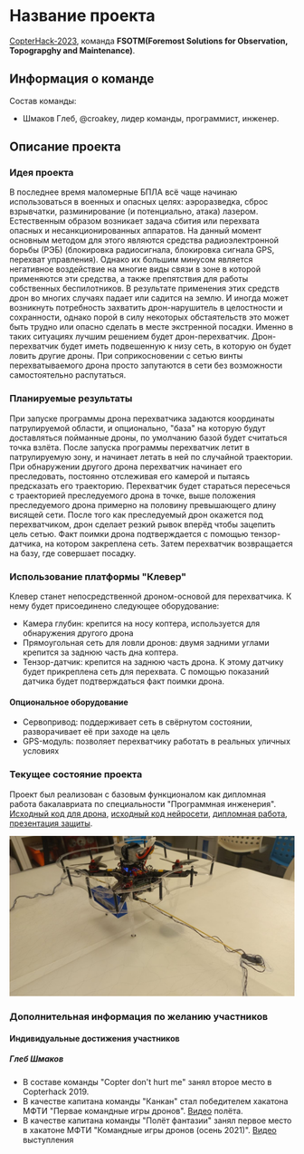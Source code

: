# Название проекта

[CopterHack-2023](copterhack2023.md), команда **FSOTM(Foremost Solutions for Observation, Topograpghy and Maintenance)**.

## Информация о команде

Состав команды:

* Шмаков Глеб, @croakey, лидер команды, программист, инженер.

## Описание проекта

### Идея проекта

В последнее время маломерные БПЛА всё чаще начинаю использоваться в военных и опасных целях: аэроразведка, сброс взрывчатки, разминирование (и потенциально, атака) лазером. Естественным образом возникает задача сбития или перехвата опасных и несанкционированных аппаратов. На данный момент основным методом для этого являются средства радиоэлектронной борьбы (РЭБ) (блокировка радиосигнала, блокировка сигнала GPS, перехват управления). Однако их большим минусом является негативное воздействие на многие виды связи в зоне в которой применяются эти средства, а также препятствия для работы собственных беспилотников. В результате применения этих средств дрон во многих случаях падает или садится на землю. И иногда может возникнуть потребность захватить дрон-нарушитель в целостности и сохранности, однако порой в силу некоторых обстаятельств это может быть трудно или опасно сделать в месте экстренной посадки. Именно в таких ситуациях лучшим решением будет дрон-перехватчик.
Дрон-перехватчик будет иметь подвешенную к низу сеть, в которую он будет ловить другие дроны. При соприкосновении с сетью винты перехватываемого дрона просто запутаются в сети без возможности самостоятельно распутаться.

### Планируемые результаты

При запуске программы дрона перехватчика задаются координаты патрулируемой области, и опционально, "база" на которую будут доставляться пойманные дроны, по умолчанию базой будет
считаться точка взлёта. После запуска программы перехватчик летит в патрулируемую зону, и начинает летать в ней по случайной траектории. При обнаружении другого дрона
перехватчик начинает его преследовать, постоянно отслеживая его камерой и пытаясь предсказать его траекторию. Перехватчик будет стараться пересечься с траекторией преследуемого
дрона в точке, выше положения преследуемого дрона примерно на половину превышающего длину висящей сети. После того как преследуемый дрон окажется под перехватчиком,
дрон сделает резкий рывок вперёд чтобы зацепить цель сетью. Факт поимки
дрона подтверждается с помощью тензор-датчика, на котором закреплена сеть. Затем перехватчик возвращается на базу, где совершает посадку.

### Использование платформы "Клевер"

Клевер станет непосредственной дроном-основой для перехватчика. К нему будет присоединено следующее оборудование:

* Камера глубин: крепится на носу коптера, используется для обнаружения другого дрона
* Прямоугольная сеть для ловли дронов: двумя задними углами крепится за заднюю часть дна коптера.
* Тензор-датчик: крепится на заднюю часть дрона. К этому датчику будет прикреплена сеть для перехвата. С помощью показаний датчика будет подтверждаться факт поимки дрона.

#### Опциональное оборудование

* Сервопривод: поддерживает сеть в свёрнутом состоянии, разворачивает её при заходе на цель
* GPS-модуль: позволяет перехватчику работать в реальных уличных условиях

### Текущее состояние проекта

Проект был реализован с базовым функционалом как дипломная работа бакалавриата
по специальности "Программная инженерия". [Исходный код для дрона](https://github.com/deadln/clover-interceptor), [исходный код нейросети](https://github.com/deadln/yolov5-clover-interceptor/tree/ros-integration), [дипломная работа](https://github.com/deadln/clover-interceptor/blob/master/090304_18И0180_Шмаков%20Г.И..pdf), [презентация защиты](https://github.com/deadln/clover-interceptor/blob/master/Диплом%20презентация%20финал.pdf).

<img src="../assets/interceptor/copter.jpg" title="Дрон-перехватчик">

### Дополнительная информация по желанию участников

#### Индивидуальные достижения участников

##### Глеб Шмаков

* В составе команды "Copter don't hurt me" занял второе место в Copterhack 2019.
* В качестве капитана команды "Канкан" стал победителем хакатона МФТИ "Первае командные игры дронов". [Видео](https://youtu.be/kdBKRd5v-Cc?t=4208) полёта.
* В качестве капитана команды "Полёт фантазии" занял первое место в хакатоне МФТИ "Командные игры дронов (осень 2021)". [Видео](https://youtu.be/W6v-cVKNbhQ?t=21721) выступления
